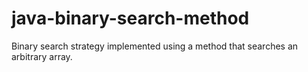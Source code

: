# java-binary-search-method
Binary search strategy implemented using a method that searches an arbitrary array.
